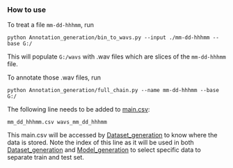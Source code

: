 ### How to use

To treat a file ```mm-dd-hhhmm```, run 
```
python Annotation_generation/bin_to_wavs.py --input ./mm-dd-hhhmm --base G:/
```
This will populate ```G:/wavs``` with .wav files which are slices of the ```mm-dd-hhhmm``` file.

To annotate those .wav files, run
```
python Annotation_generation/full_chain.py --name mm-dd-hhhmm --base G:/
```

The following line needs to be added to [main.csv](./main.csv):
```
mm_dd_hhhmm.csv wavs_mm_dd_hhhmm
```

This main.csv will be accessed by [Dataset_generation](../Dataset_generation/) to know where the data is stored. Note the index of this line as it will be used in both [Dataset_generation](../Dataset_generation/) and [Model_generation](../Model_generation/) to select specific data to separate train and test set.